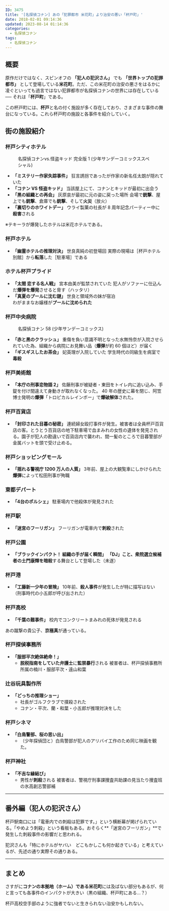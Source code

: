 ```yaml
---
ID: 3475
title: '[名探偵コナン] あの「犯罪都市 米花町」より治安の悪い「杯戸町」'
date: 2018-02-01 09:14:36
updated: 2023-08-14 01:14:36
categories:
  - 名探偵コナン
tags:
  - 名探偵コナン
---
```


## 概要

原作だけではなく、スピンオフの **「犯人の犯沢さん」** でも **「世界トップの犯罪都市」** として登場している**米花町**。ただ、この米花町の治安の悪さをはるかに凌ぐといっても過言ではない犯罪都市が名探偵コナンの世界には存在している ── それは「**杯戸町**」である。

この杯戸町には、**杯戸**と名の付く施設が多く存在しており、さまざまな事件の舞台になっている。これら杯戸町の施設と各事件を紹介していく。

<!-- textlint-disable -->

## 街の施設紹介

### 杯戸シティホテル

<figure>
  <a href="https://www.amazon.co.jp/exec/obidos/ASIN/4091255426/chafuso-22/ref=nosim/"><img src="https://images-fe.ssl-images-amazon.com/images/I/613E7kmXAtL._SL300_.jpg" alt=""></a>
  <figcaption>名探偵コナンvs.怪盗キッド 完全版 1 (少年サンデーコミックススペシャル)</figcaption>
</figure>

- **「ミステリー作家失踪事件」**
  狂言誘拐であったが作家の新名任太朗が隠れていた
- **「コナン VS 怪盗キッド」**
  当該屋上にて、コナンとキッドが最初に出会う
- **「黒の組織との再会」**
  灰原哀が最初に元の姿に戻った場所
  会場で**銃撃**、屋上でも**銃撃**、倉庫でも**銃撃**、そして**火災**（放火）
- **「裏切りのホワイトデー」**
  ウライ製菓の社長が 8 周年記念パーティー中に**殺害**される

※テキーラが爆発したホテルは米花ホテルである。

### 杯戸ホテル

- **「幽霊ホテルの推理対決」**
  世良真純の初登場回
  実際の現場は［杯戸ホテル別館］から**転落**した［駐車場］である

### ホテル杯戸プライド

- **「太閤 恋する名人戦」**
  宮本由美が監禁されていた
  犯人がソファーに仕込んだ**爆弾を爆発**させると脅す（ハッタリ）
- **「真夏のプールに沈む謎」**
  世良と領域外の妹が宿泊  
  わがままなお嬢様が**プールに沈められた**

### 杯戸中央病院

<figure>
  <a href="https://www.amazon.co.jp/exec/obidos/ASIN/4091211550/chafuso-22/ref=nosim/"><img src="https://images-fe.ssl-images-amazon.com/images/I/616-D531e7L._SL300_.jpg" alt=""></a>
  <figcaption>名探偵コナン 58 (少年サンデーコミックス)</figcaption>
</figure>

- **「赤と黒のクラッシュ」**
  重傷を負い意識不明となった水無怜奈が入院させられていた為、組織から病院にお見舞い品（**爆弾**が約 60 個ほど）が届く
- **「ギスギスしたお茶会」**
  妃英理が入院していた
  学生時代の同級生を病室で**毒殺**

### 杯戸美術館

- **「本庁の刑事恋物語 2」**
  佐藤刑事が被疑者・東田をトイレ内に追い込み、手錠を付け間違えて身動きが取れなくなった。
  40 年の歴史に幕を閉じ、阿笠博士発明の**爆弾**「トロピカルレインボー」で**爆破解体**された。

### 杯戸百貨店

- **「封印された目暮の秘密」**
  連続婦女殴打事件が発生。被害者は全員杯戸百貨店の客。とうとう百貨店の地下駐車場で血まみれの女性の遺体を発見される。園子が犯人の勘違いで百貨店内で襲われ、間一髪のところで目暮警部が金属バットを頭で受け止める。

### 杯戸ショッピングモール

- **「揺れる警視庁 1200 万人の人質」**
  3年前、屋上の大観覧車にしかけられた**爆弾**によって松田刑事が殉職

### 東都デパート

- **「4台のポルシェ」**
  駐車場内で他殺体が発見された

### 杯戸駅

- **「迷宮のフーリガン」**
  フーリガンが電車内で**刺殺**された

### 杯戸公園

- **「ブラックインパクト！ 組織の手が届く瞬間」**
  **「DJ」**こと、衆院選立候補者の土門康輝を**暗殺**する舞台として登場した（未遂）

### 杯戸港

- **「工藤新一少年の冒険」**
  10年前、**殺人事件**が発生したが特に描写はない
  （刑事時代の小五郎が呼び出された）

### 杯戸高校

- **「千葉の難事件」**
  校内でコンクリートまみれの死体が発見される

あの蹴撃の貴公子、**京極真**が通っている。

### 杯戸探偵事務所

- **「服部平次絶体絶命！」**
  - **脱税指南をしていた弁護士**に**監禁暴行**される
    被害者は、杯戸探偵事務所所属の楠川・服部平次・遠山和葉

### 辻谷玩具製作所

- **「どっちの推理ショー」**
  - 社長がゴルフクラブで撲殺された
  - コナン・平次、蘭・和葉・小五郎が推理対決をした

### 杯戸シネマ

- **「白鳥警部、桜の思い出」**
  - （少年探偵団と）白鳥警部が犯人のアリバイ工作のため同じ映画を観た。

### 杯戸神社

- **「不吉な縁結び」**
  - 男性が**刺殺**される
    被害者は、警視庁刑事課捜査共助課の見当たり捜査班の氷高創志警部補

---

## 番外編（犯人の犯沢さん）

杯戸駅南口には「電車内での刺殺は犯罪です。」という横断幕が掲げられている。「やめよう刺殺」という看板もある。おそらく**「迷宮のフーリガン」**で発生した刺殺事件の影響だと思われる。

犯沢さんも「特にホテルがヤバい　どこもかしこも何か起きている」と考えているが、先述の通り実際その通りある。

---

<!-- textlint-enable -->

## まとめ

さすがに**コナンの本拠地（ホーム）である米花町**には及ばない部分もあるが、何と言っても各事件のインパクトが大きい（黒の組織、杯戸町にある…？）

<!-- textlint-disable -->

杯戸高校空手部のように強者でないと生きられない治安かもしれない。

<!-- textlint-enable -->
